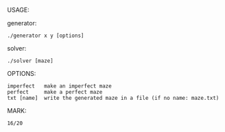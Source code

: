 USAGE:

generator:

	./generator x y [options]

solver:

	./solver [maze]

OPTIONS:

	imperfect	make an imperfect maze
	perfect		make a perfect maze
	txt [name]	write the generated maze in a file (if no name: maze.txt)

MARK:

	16/20
